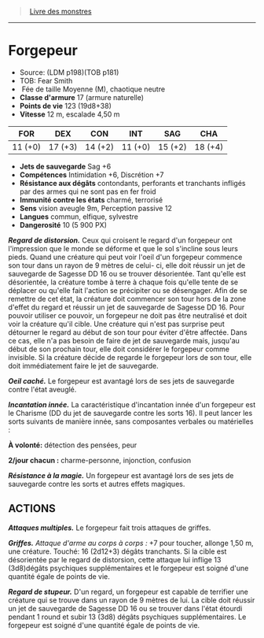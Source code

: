 ﻿> [Livre des monstres](tome_of_beasts_old.md)

---

# Forgepeur

- Source: (LDM p198)(TOB p181)
- TOB: Fear Smith
-  Fée de taille Moyenne (M), chaotique neutre
- **Classe d'armure** 17 (armure naturelle)
- **Points de vie** 123 (19d8+38)
- **Vitesse** 12 m, escalade 4,50 m

|FOR|DEX|CON|INT|SAG|CHA|
|---|---|---|---|---|---|
|11 (+0)|17 (+3)|14 (+2)|11 (+0)|15 (+2)|18 (+4)|

- **Jets de sauvegarde** Sag +6
- **Compétences** Intimidation +6, Discrétion +7
- **Résistance aux dégâts** contondants, perforants et tranchants infligés par des armes qui ne sont pas en fer froid
- **Immunité contre les états** charmé, terrorisé
- **Sens** vision aveugle 9m, Perception passive 12
- **Langues** commun, elfique, sylvestre
- **Dangerosité** 10 (5 900 PX)

**_Regard de distorsion._** Ceux qui croisent le regard d'un forgepeur ont l'impression que le monde se déforme et que le sol s'incline sous leurs pieds. Quand une créature qui peut voir l'oeil d'un forgepeur commence son tour dans un rayon de 9 mètres de celui- ci, elle doit réussir un jet de sauvegarde de Sagesse DD 16 ou se trouver désorientée. Tant qu'elle est désorientée, la créature tombe à terre à chaque fois qu'elle tente de se déplacer ou qu'elle fait l'action se précipiter ou se désengager. Afin de se remettre de cet état, la créature doit commencer son tour hors de la zone d'effet du regard et réussir un jet de sauvegarde de Sagesse DD 16. Pour pouvoir utiliser ce pouvoir, un forgepeur ne doit pas être neutralisé et doit voir la créature qu'il cible. Une créature qui n'est pas surprise peut détourner le regard au début de son tour pour éviter d'être affectée. Dans ce cas, elle n'a pas besoin de faire de
jet de sauvegarde mais, jusqu'au début de son prochain tour, elle doit considérer le forgepeur comme invisible. Si la créature décide de regarde le forgepeur lors de son tour, elle doit immédiatement faire le jet de sauvegarde.

**_Oeil caché._** Le forgepeur est avantagé lors de ses jets de sauvegarde contre l'état aveuglé.

**_Incantation innée._** La caractéristique d'incantation innée d'un forgepeur est le Charisme (DD du jet de sauvegarde contre les sorts 16). Il peut lancer les sorts suivants de manière innée, sans composantes verbales ou matérielles :

**À volonté:** détection des pensées, peur

**2/jour chacun :** charme-personne, injonction, confusion

**_Résistance à la magie._** Un forgepeur est avantagé lors de ses jets de sauvegarde contre les sorts et autres effets magiques.

## ACTIONS

**_Attaques multiples._** Le forgepeur fait trois attaques de griffes.

**_Griffes._** _Attaque d'arme au corps à corps :_ +7 pour toucher, allonge 1,50 m, une créature. Touché: 16 (2d12+3) dégâts tranchants. Si la cible est désorientée par le regard de distorsion, cette attaque lui inflige 13 (3d8)dégâts psychiques supplémentaires et le forgepeur est soigné d'une quantité égale de points de vie.

**_Regard de stupeur._** D'un regard, un forgepeur est capable de terrifier une créature qui se trouve dans un rayon de 9 mètres de lui. La cible doit réussir un jet de sauvegarde de Sagesse DD 16 ou se trouver dans l'état étourdi pendant 1 round et subir 13 (3d8) dégâts psychiques supplémentaires. Le forgepeur est soigné d'une quantité égale de points de vie.


